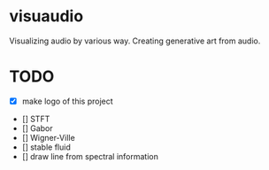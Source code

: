 # visuaudio
Visualizing audio by various way.
Creating generative art from audio.

# TODO
- [x] make logo of this project
- [] STFT
- [] Gabor
- [] Wigner-Ville
- [] stable fluid
- [] draw line from spectral information
